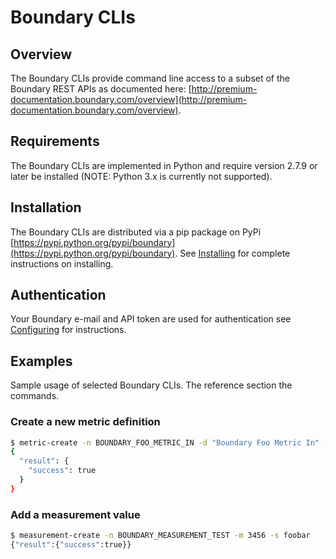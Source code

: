 # Boundary CLIs

## Overview

The Boundary CLIs provide command line access to a subset of the Boundary REST APIs as
documented here: [http://premium-documentation.boundary.com/overview](http://premium-documentation.boundary.com/overview).

## Requirements
The Boundary CLIs are implemented in Python and require version 2.7.9 or later
be installed (NOTE: Python 3.x is currently not supported).

## Installation
The Boundary CLIs are distributed via a pip package on
PyPi [https://pypi.python.org/pypi/boundary](https://pypi.python.org/pypi/boundary).
See [Installing](install.md) for complete instructions on installing.

## Authentication

Your Boundary e-mail and API token are used for authentication see [Configuring](configuration.md) for instructions.

## Examples

Sample usage of selected Boundary CLIs. The reference section
the commands.

### Create a new metric definition

```bash
$ metric-create -n BOUNDARY_FOO_METRIC_IN -d "Boundary Foo Metric In" -s "Foo In" -i "Tracks the Boundary Foo Metric" -g AVG -u number -r 1000
{
  "result": {
    "success": true
  }
}
```

### Add a measurement value

```bash
$ measurement-create -n BOUNDARY_MEASUREMENT_TEST -m 3456 -s foobar
{"result":{"success":true}}
```

